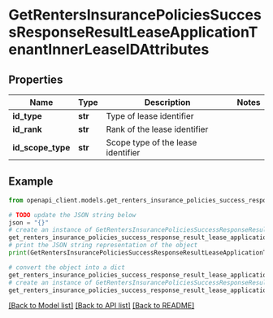 # GetRentersInsurancePoliciesSuccessResponseResultLeaseApplicationTenantInnerLeaseIDAttributes


## Properties

Name | Type | Description | Notes
------------ | ------------- | ------------- | -------------
**id_type** | **str** | Type of lease identifier | 
**id_rank** | **str** | Rank of the lease identifier | 
**id_scope_type** | **str** | Scope type of the lease identifier | 

## Example

```python
from openapi_client.models.get_renters_insurance_policies_success_response_result_lease_application_tenant_inner_lease_id_attributes import GetRentersInsurancePoliciesSuccessResponseResultLeaseApplicationTenantInnerLeaseIDAttributes

# TODO update the JSON string below
json = "{}"
# create an instance of GetRentersInsurancePoliciesSuccessResponseResultLeaseApplicationTenantInnerLeaseIDAttributes from a JSON string
get_renters_insurance_policies_success_response_result_lease_application_tenant_inner_lease_id_attributes_instance = GetRentersInsurancePoliciesSuccessResponseResultLeaseApplicationTenantInnerLeaseIDAttributes.from_json(json)
# print the JSON string representation of the object
print(GetRentersInsurancePoliciesSuccessResponseResultLeaseApplicationTenantInnerLeaseIDAttributes.to_json())

# convert the object into a dict
get_renters_insurance_policies_success_response_result_lease_application_tenant_inner_lease_id_attributes_dict = get_renters_insurance_policies_success_response_result_lease_application_tenant_inner_lease_id_attributes_instance.to_dict()
# create an instance of GetRentersInsurancePoliciesSuccessResponseResultLeaseApplicationTenantInnerLeaseIDAttributes from a dict
get_renters_insurance_policies_success_response_result_lease_application_tenant_inner_lease_id_attributes_from_dict = GetRentersInsurancePoliciesSuccessResponseResultLeaseApplicationTenantInnerLeaseIDAttributes.from_dict(get_renters_insurance_policies_success_response_result_lease_application_tenant_inner_lease_id_attributes_dict)
```
[[Back to Model list]](../README.md#documentation-for-models) [[Back to API list]](../README.md#documentation-for-api-endpoints) [[Back to README]](../README.md)


